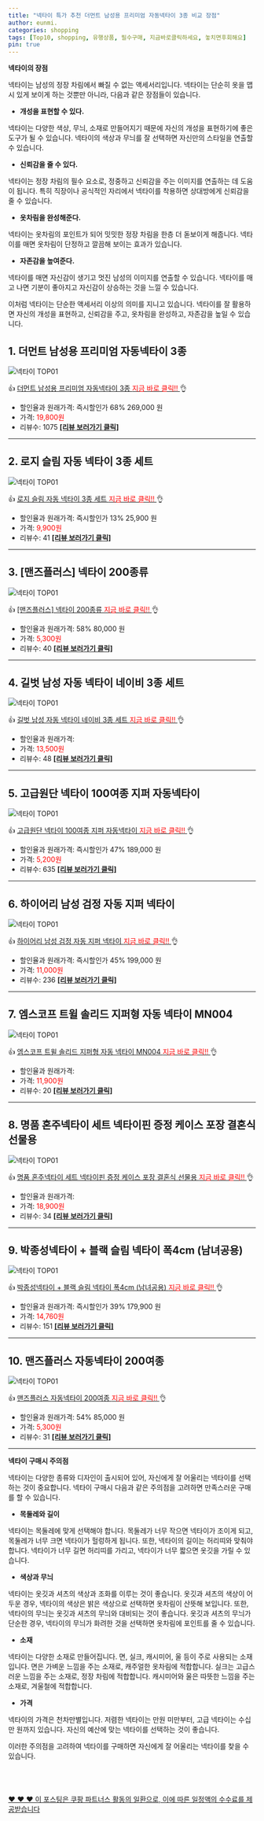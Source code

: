 ```yaml
---
title: "넥타이 특가 추천 더먼트 남성용 프리미엄 자동넥타이 3종 비교 장점"
author: eunmi.
categories: shopping
tags: [Top10, shopping, 유행상품, 필수구매, 지금바로클릭하세요, 놓치면후회해요]
pin: true
---
```

**넥타이의 장점**

넥타이는 남성의 정장 차림에서 빠질 수 없는 액세서리입니다. 넥타이는 단순히 옷을 맵시 있게 보이게 하는 것뿐만 아니라, 다음과 같은 장점들이 있습니다.

* **개성을 표현할 수 있다.**

넥타이는 다양한 색상, 무늬, 소재로 만들어지기 때문에 자신의 개성을 표현하기에 좋은 도구가 될 수 있습니다. 넥타이의 색상과 무늬를 잘 선택하면 자신만의 스타일을 연출할 수 있습니다.

* **신뢰감을 줄 수 있다.**

넥타이는 정장 차림의 필수 요소로, 정중하고 신뢰감을 주는 이미지를 연출하는 데 도움이 됩니다. 특히 직장이나 공식적인 자리에서 넥타이를 착용하면 상대방에게 신뢰감을 줄 수 있습니다.

* **옷차림을 완성해준다.**

넥타이는 옷차림의 포인트가 되어 밋밋한 정장 차림을 한층 더 돋보이게 해줍니다. 넥타이를 매면 옷차림이 단정하고 깔끔해 보이는 효과가 있습니다.

* **자존감을 높여준다.**

넥타이를 매면 자신감이 생기고 멋진 남성의 이미지를 연출할 수 있습니다. 넥타이를 매고 나면 기분이 좋아지고 자신감이 상승하는 것을 느낄 수 있습니다.

이처럼 넥타이는 단순한 액세서리 이상의 의미를 지니고 있습니다. 넥타이를 잘 활용하면 자신의 개성을 표현하고, 신뢰감을 주고, 옷차림을 완성하고, 자존감을 높일 수 있습니다.

   

## 1. 더먼트 남성용 프리미엄 자동넥타이 3종

![넥타이 TOP01](https://thumbnail6.coupangcdn.com/thumbnails/remote/230x230ex/image/vendor_inventory/0daf/35e18852a402bd2ba83d8acabd288c6a6fdeb9832ae9d6298c1526cf7506.jpg)


👍 [더먼트 남성용 프리미엄 자동넥타이 3종 <font color=red> 지금 바로 클릭!! </font> ](https://link.coupang.com/re/AFFSDP?lptag=AF3617701&subid=GithubCoopas&pageKey=7173168411&traceid=V0-153&itemId=18076184722&vendorItemId=85251503734) 👌 


- 할인율과 원래가격: 즉시할인가 68%  269,000   원
- 가격: <span style='color:red'>19,800원</span>
- 리뷰수: 1075  [**[리뷰 보러가기 클릭]**](https://link.coupang.com/re/AFFSDP?lptag=AF3617701&subid=GithubCoopas&pageKey=7173168411&traceid=V0-153&itemId=18076184722&vendorItemId=85251503734)

---


   

## 2. 로지 슬림 자동 넥타이 3종 세트

![넥타이 TOP01](https://thumbnail6.coupangcdn.com/thumbnails/remote/230x230ex/image/rs_quotation_api/hkho8c5w/8235932e83cd4fefa65bb732982c0c2c.jpg)


👍 [로지 슬림 자동 넥타이 3종 세트 <font color=red> 지금 바로 클릭!! </font> ](https://link.coupang.com/re/AFFSDP?lptag=AF3617701&subid=GithubCoopas&pageKey=6408249902&traceid=V0-153&itemId=13732102471&vendorItemId=81380306798) 👌 


- 할인율과 원래가격: 즉시할인가 13%  25,900   원
- 가격: <span style='color:red'>9,900원</span>
- 리뷰수: 41  [**[리뷰 보러가기 클릭]**](https://link.coupang.com/re/AFFSDP?lptag=AF3617701&subid=GithubCoopas&pageKey=6408249902&traceid=V0-153&itemId=13732102471&vendorItemId=81380306798)

---


   

## 3. [맨즈플러스] 넥타이 200종류

![넥타이 TOP01](https://thumbnail6.coupangcdn.com/thumbnails/remote/230x230ex/image/vendor_inventory/83f7/81b56eb7b0879bf420d12ef9fa5ee2fba77e7b82e9c0853c7abfccbf34e3.jpg)


👍 [[맨즈플러스] 넥타이 200종류 <font color=red> 지금 바로 클릭!! </font> ](https://link.coupang.com/re/AFFSDP?lptag=AF3617701&subid=GithubCoopas&pageKey=104174161&traceid=V0-153&itemId=316080780&vendorItemId=3776363467) 👌 


- 할인율과 원래가격: 58%  80,000   원
- 가격: <span style='color:red'>5,300원</span>
- 리뷰수: 40  [**[리뷰 보러가기 클릭]**](https://link.coupang.com/re/AFFSDP?lptag=AF3617701&subid=GithubCoopas&pageKey=104174161&traceid=V0-153&itemId=316080780&vendorItemId=3776363467)

---


   

## 4. 길벗 남성 자동 넥타이 네이비 3종 세트

![넥타이 TOP01](https://thumbnail7.coupangcdn.com/thumbnails/remote/230x230ex/image/vendor_inventory/2147/f4d92bf63a25353d2c73cfc34cf7924b15c03ab1ac49ac765491ccef646f.jpg)


👍 [길벗 남성 자동 넥타이 네이비 3종 세트 <font color=red> 지금 바로 클릭!! </font> ](https://link.coupang.com/re/AFFSDP?lptag=AF3617701&subid=GithubCoopas&pageKey=7603853155&traceid=V0-153&itemId=20121680118&vendorItemId=86929892757) 👌 


- 할인율과 원래가격: 
- 가격: <span style='color:red'>13,500원</span>
- 리뷰수: 48  [**[리뷰 보러가기 클릭]**](https://link.coupang.com/re/AFFSDP?lptag=AF3617701&subid=GithubCoopas&pageKey=7603853155&traceid=V0-153&itemId=20121680118&vendorItemId=86929892757)

---


   

## 5. 고급원단 넥타이 100여종 지퍼 자동넥타이

![넥타이 TOP01](https://thumbnail9.coupangcdn.com/thumbnails/remote/230x230ex/image/vendor_inventory/d170/681b2cdd8856d87381f348f4c211517b0e825c437b8819c2e2bc2c05f5f3.jpg)


👍 [고급원단 넥타이 100여종 지퍼 자동넥타이 <font color=red> 지금 바로 클릭!! </font> ](https://link.coupang.com/re/AFFSDP?lptag=AF3617701&subid=GithubCoopas&pageKey=194555872&traceid=V0-153&itemId=558146938&vendorItemId=4466168451) 👌 


- 할인율과 원래가격: 즉시할인가 47%  189,000   원
- 가격: <span style='color:red'>5,200원</span>
- 리뷰수: 635  [**[리뷰 보러가기 클릭]**](https://link.coupang.com/re/AFFSDP?lptag=AF3617701&subid=GithubCoopas&pageKey=194555872&traceid=V0-153&itemId=558146938&vendorItemId=4466168451)

---


   

## 6. 하이어리 남성 검정 자동 지퍼 넥타이

![넥타이 TOP01](https://thumbnail10.coupangcdn.com/thumbnails/remote/230x230ex/image/vendor_inventory/3aca/00aa8d6fdbff73ce57217a2d4f5d6a8d1d5f10bd069b4e9551931b48c2ca.jpg)


👍 [하이어리 남성 검정 자동 지퍼 넥타이 <font color=red> 지금 바로 클릭!! </font> ](https://link.coupang.com/re/AFFSDP?lptag=AF3617701&subid=GithubCoopas&pageKey=7157114010&traceid=V0-153&itemId=18004940685&vendorItemId=85160857088) 👌 


- 할인율과 원래가격: 즉시할인가 45%  199,000   원
- 가격: <span style='color:red'>11,000원</span>
- 리뷰수: 236  [**[리뷰 보러가기 클릭]**](https://link.coupang.com/re/AFFSDP?lptag=AF3617701&subid=GithubCoopas&pageKey=7157114010&traceid=V0-153&itemId=18004940685&vendorItemId=85160857088)

---


   

## 7. 엠스코프 트윌 솔리드 지퍼형 자동 넥타이 MN004

![넥타이 TOP01](https://thumbnail7.coupangcdn.com/thumbnails/remote/230x230ex/image/retail/images/3646375770216050-b0bd779a-68b2-4311-8316-2e9273a96658.jpg)


👍 [엠스코프 트윌 솔리드 지퍼형 자동 넥타이 MN004 <font color=red> 지금 바로 클릭!! </font> ](https://link.coupang.com/re/AFFSDP?lptag=AF3617701&subid=GithubCoopas&pageKey=1885514193&traceid=V0-153&itemId=3203943329&vendorItemId=71398938712) 👌 


- 할인율과 원래가격: 
- 가격: <span style='color:red'>11,900원</span>
- 리뷰수: 20  [**[리뷰 보러가기 클릭]**](https://link.coupang.com/re/AFFSDP?lptag=AF3617701&subid=GithubCoopas&pageKey=1885514193&traceid=V0-153&itemId=3203943329&vendorItemId=71398938712)

---


   

## 8. 명품 혼주넥타이 세트 넥타이핀 증정 케이스 포장 결혼식 선물용

![넥타이 TOP01](https://thumbnail10.coupangcdn.com/thumbnails/remote/230x230ex/image/vendor_inventory/e7f9/04b9c429d01809ba14a0f439d8edad8fa3b5a68d018b17da56b716b8f9c8.jpg)


👍 [명품 혼주넥타이 세트 넥타이핀 증정 케이스 포장 결혼식 선물용 <font color=red> 지금 바로 클릭!! </font> ](https://link.coupang.com/re/AFFSDP?lptag=AF3617701&subid=GithubCoopas&pageKey=7279151612&traceid=V0-153&itemId=18580886858&vendorItemId=85963136544) 👌 


- 할인율과 원래가격: 
- 가격: <span style='color:red'>18,900원</span>
- 리뷰수: 34  [**[리뷰 보러가기 클릭]**](https://link.coupang.com/re/AFFSDP?lptag=AF3617701&subid=GithubCoopas&pageKey=7279151612&traceid=V0-153&itemId=18580886858&vendorItemId=85963136544)

---


   

## 9. 박종성넥타이 + 블랙 슬림 넥타이 폭4cm (남녀공용)

![넥타이 TOP01](https://thumbnail9.coupangcdn.com/thumbnails/remote/230x230ex/image/vendor_inventory/7a17/ec311873b05bc1aeb12cf098823fb9c1269ce75864a59d8ad025c6a06885.jpg)


👍 [박종성넥타이 + 블랙 슬림 넥타이 폭4cm (남녀공용) <font color=red> 지금 바로 클릭!! </font> ](https://link.coupang.com/re/AFFSDP?lptag=AF3617701&subid=GithubCoopas&pageKey=7604231743&traceid=V0-153&itemId=20123603344&vendorItemId=86909761272) 👌 


- 할인율과 원래가격: 즉시할인가 39%  179,900   원
- 가격: <span style='color:red'>14,760원</span>
- 리뷰수: 151  [**[리뷰 보러가기 클릭]**](https://link.coupang.com/re/AFFSDP?lptag=AF3617701&subid=GithubCoopas&pageKey=7604231743&traceid=V0-153&itemId=20123603344&vendorItemId=86909761272)

---


   

## 10. 맨즈플러스 자동넥타이 200여종

![넥타이 TOP01](https://thumbnail6.coupangcdn.com/thumbnails/remote/230x230ex/image/vendor_inventory/6f77/123fcdd332436349642c25faeceeab5dd7288208eac37e4257868e9d05f2.jpg)


👍 [맨즈플러스 자동넥타이 200여종 <font color=red> 지금 바로 클릭!! </font> ](https://link.coupang.com/re/AFFSDP?lptag=AF3617701&subid=GithubCoopas&pageKey=94332837&traceid=V0-153&itemId=291938130&vendorItemId=3717604897) 👌 


- 할인율과 원래가격: 54%  85,000   원
- 가격: <span style='color:red'>5,300원</span>
- 리뷰수: 31  [**[리뷰 보러가기 클릭]**](https://link.coupang.com/re/AFFSDP?lptag=AF3617701&subid=GithubCoopas&pageKey=94332837&traceid=V0-153&itemId=291938130&vendorItemId=3717604897)

---
**넥타이 구매시 주의점**

넥타이는 다양한 종류와 디자인이 출시되어 있어, 자신에게 잘 어울리는 넥타이를 선택하는 것이 중요합니다. 넥타이 구매시 다음과 같은 주의점을 고려하면 만족스러운 구매를 할 수 있습니다.

* **목둘레와 길이**

넥타이는 목둘레에 맞게 선택해야 합니다. 목둘레가 너무 작으면 넥타이가 조이게 되고, 목둘레가 너무 크면 넥타이가 헐렁하게 됩니다. 또한, 넥타이의 길이는 허리띠와 맞춰야 합니다. 넥타이가 너무 길면 허리띠를 가리고, 넥타이가 너무 짧으면 옷깃을 가릴 수 있습니다.

* **색상과 무늬**

넥타이는 옷깃과 셔츠의 색상과 조화를 이루는 것이 좋습니다. 옷깃과 셔츠의 색상이 어두운 경우, 넥타이의 색상은 밝은 색상으로 선택하면 옷차림이 산뜻해 보입니다. 또한, 넥타이의 무늬는 옷깃과 셔츠의 무늬와 대비되는 것이 좋습니다. 옷깃과 셔츠의 무늬가 단순한 경우, 넥타이의 무늬가 화려한 것을 선택하면 옷차림에 포인트를 줄 수 있습니다.

* **소재**

넥타이는 다양한 소재로 만들어집니다. 면, 실크, 캐시미어, 울 등이 주로 사용되는 소재입니다. 면은 가벼운 느낌을 주는 소재로, 캐주얼한 옷차림에 적합합니다. 실크는 고급스러운 느낌을 주는 소재로, 정장 차림에 적합합니다. 캐시미어와 울은 따뜻한 느낌을 주는 소재로, 겨울철에 적합합니다.

* **가격**

넥타이의 가격은 천차만별입니다. 저렴한 넥타이는 만원 미만부터, 고급 넥타이는 수십만 원까지 있습니다. 자신의 예산에 맞는 넥타이를 선택하는 것이 좋습니다.

이러한 주의점을 고려하여 넥타이를 구매하면 자신에게 잘 어울리는 넥타이를 찾을 수 있습니다.<br><br><br><br><br> [ ❤ ❤ ❤ 이 포스팅은 쿠팡 파트너스 활동의 일환으로, 이에 따른 일정액의 수수료를 제공받습니다](https://link.coupang.com/a/bcEFyh)
